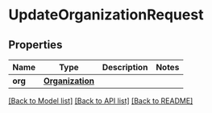 # UpdateOrganizationRequest

## Properties
Name | Type | Description | Notes
------------ | ------------- | ------------- | -------------
**org** | [**Organization**](Organization.md) |  | 

[[Back to Model list]](../README.md#documentation-for-models) [[Back to API list]](../README.md#documentation-for-api-endpoints) [[Back to README]](../README.md)

